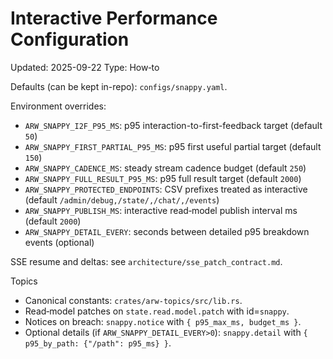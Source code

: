 # Interactive Performance Configuration
Updated: 2025-09-22
Type: How‑to

Defaults (can be kept in-repo): `configs/snappy.yaml`.

Environment overrides:

- `ARW_SNAPPY_I2F_P95_MS`: p95 interaction-to-first-feedback target (default `50`)
- `ARW_SNAPPY_FIRST_PARTIAL_P95_MS`: p95 first useful partial target (default `150`)
- `ARW_SNAPPY_CADENCE_MS`: steady stream cadence budget (default `250`)
- `ARW_SNAPPY_FULL_RESULT_P95_MS`: p95 full result target (default `2000`)
- `ARW_SNAPPY_PROTECTED_ENDPOINTS`: CSV prefixes treated as interactive (default `/admin/debug,/state/,/chat/,/events`)
- `ARW_SNAPPY_PUBLISH_MS`: interactive read‑model publish interval ms (default `2000`)
- `ARW_SNAPPY_DETAIL_EVERY`: seconds between detailed p95 breakdown events (optional)

SSE resume and deltas: see `architecture/sse_patch_contract.md`.

Topics
- Canonical constants: `crates/arw-topics/src/lib.rs`.
- Read‑model patches on `state.read.model.patch` with id=`snappy`.
- Notices on breach: `snappy.notice` with `{ p95_max_ms, budget_ms }`.
- Optional details (if `ARW_SNAPPY_DETAIL_EVERY>0`): `snappy.detail` with `{ p95_by_path: {"/path": p95_ms} }`.
